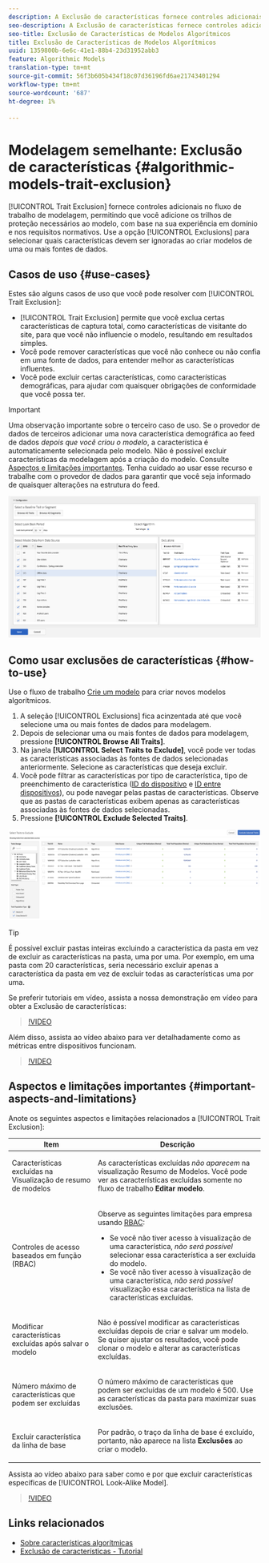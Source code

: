 ```yaml
---
description: A Exclusão de características fornece controles adicionais no fluxo de trabalho de modelagem, permitindo que você adicione os trilhos de proteção necessários ao modelo, com base na sua experiência em domínio e nos requisitos normativos. Use a opção Exclusões para selecionar quais características devem ser ignoradas ao criar modelos de uma ou mais fontes de dados.
seo-description: A Exclusão de características fornece controles adicionais no fluxo de trabalho de modelagem, permitindo que você adicione os trilhos de proteção necessários ao modelo, com base na sua experiência em domínio e nos requisitos normativos. Use a opção Exclusões para selecionar quais características devem ser ignoradas ao criar modelos de uma ou mais fontes de dados.
seo-title: Exclusão de Características de Modelos Algorítmicos
title: Exclusão de Características de Modelos Algorítmicos
uuid: 1359800b-6e6c-41e1-88b4-23d31952abb3
feature: Algorithmic Models
translation-type: tm+mt
source-git-commit: 56f3b605b434f18c07d36196fd6ae21743401294
workflow-type: tm+mt
source-wordcount: '687'
ht-degree: 1%

---
```



# Modelagem semelhante: Exclusão de características {#algorithmic-models-trait-exclusion}

[!UICONTROL Trait Exclusion] fornece controles adicionais no fluxo de trabalho de modelagem, permitindo que você adicione os trilhos de proteção necessários ao modelo, com base na sua experiência em domínio e nos requisitos normativos. Use a opção [!UICONTROL Exclusions] para selecionar quais características devem ser ignoradas ao criar modelos de uma ou mais fontes de dados.

## Casos de uso {#use-cases}

Estes são alguns casos de uso que você pode resolver com [!UICONTROL Trait Exclusion]:

* [!UICONTROL Trait Exclusion] permite que você exclua certas características de captura total, como características de visitante do site, para que você não influencie o modelo, resultando em resultados simples.
* Você pode remover características que você não conhece ou não confia em uma fonte de dados, para entender melhor as características influentes.
* Você pode excluir certas características, como características demográficas, para ajudar com quaisquer obrigações de conformidade que você possa ter.

>[!IMPORTANT]
>
>Uma observação importante sobre o terceiro caso de uso. Se o provedor de dados de terceiros adicionar uma nova característica demográfica ao feed de dados *depois que você criou o modelo*, a característica é automaticamente selecionada pelo modelo. Não é possível excluir características da modelagem após a criação do modelo. Consulte [Aspectos e limitações importantes](../../features/algorithmic-models/trait-exclusion-algo-models.md#important-aspects-and-limitations). Tenha cuidado ao usar esse recurso e trabalhe com o provedor de dados para garantir que você seja informado de quaisquer alterações na estrutura do feed.

![](assets/lam_exclude_traits.png)

## Como usar exclusões de características {#how-to-use}

Use o fluxo de trabalho [Crie um modelo](../../features/algorithmic-models/create-model.md#build-model) para criar novos modelos algorítmicos.

1. A seleção [!UICONTROL Exclusions] fica acinzentada até que você selecione uma ou mais fontes de dados para modelagem.
2. Depois de selecionar uma ou mais fontes de dados para modelagem, pressione **[!UICONTROL Browse All Traits]**.
3. Na janela **[!UICONTROL Select Traits to Exclude]**, você pode ver todas as características associadas às fontes de dados selecionadas anteriormente. Selecione as características que deseja excluir.
4. Você pode filtrar as características por tipo de característica, tipo de preenchimento de característica ([ID do dispositivo](../../reference/ids-in-aam.md) e [ID entre dispositivos](../../reference/ids-in-aam.md)), ou pode navegar pelas pastas de características. Observe que as pastas de características exibem apenas as características associadas às fontes de dados selecionadas.
5. Pressione **[!UICONTROL Exclude Selected Traits]**.

![exclusões de características](assets/trait-exclusions-browse-traits.png)

>[!TIP]
>
>É possível excluir pastas inteiras excluindo a característica da pasta em vez de excluir as características na pasta, uma por uma. Por exemplo, em uma pasta com 20 características, seria necessário excluir apenas a característica da pasta em vez de excluir todas as características uma por uma.

Se preferir tutoriais em vídeo, assista a nossa demonstração em vídeo para obter a Exclusão de características:

>[!VIDEO](https://video.tv.adobe.com/v/25569/?quality=12)

Além disso, assista ao vídeo abaixo para ver detalhadamente como as métricas entre dispositivos funcionam.

>[!VIDEO](https://video.tv.adobe.com/v/33445/?quality=12)

## Aspectos e limitações importantes {#important-aspects-and-limitations}

Anote os seguintes aspectos e limitações relacionados a [!UICONTROL Trait Exclusion]:

<table id="table_BA5C3545BC9E4717BD567B00C803AA53"> 
 <thead> 
  <tr> 
   <th colname="col1" class="entry"> Item </th> 
   <th colname="col2" class="entry"> Descrição </th>
  </tr> 
 </thead>
 <tbody> 
  <tr> 
   <td colname="col1"> <p>Características excluídas na Visualização de resumo de modelos </p> </td>
   <td colname="col2"> <p>As características excluídas <i>não aparecem</i> na visualização Resumo de Modelos. Você pode ver as características excluídas somente no fluxo de trabalho <b><span class="uicontrol"> Editar modelo</span></b>. </p> </td>
  </tr> 
  <tr> 
   <td colname="col1"> <p>Controles de acesso baseados em função (RBAC) </p> </td>
   <td colname="col2"> <p>Observe as seguintes limitações para empresa usando <a href="../../features/administration/administration-overview.md#administration"> RBAC</a>: </p> <p>
     <ul id="ul_38A4056C235B428C822EA4A353893786"> 
      <li id="li_2624FB35581F4807B8530910D63FFDBF">Se você não tiver acesso à visualização de uma característica, <i>não será possível</i> selecionar essa característica a ser excluída do modelo. </li>
      <li id="li_3FD7A12AAAA8462EA84A760C05F20379">Se você não tiver acesso à visualização de uma característica, <i>não será possível</i> visualização essa característica na lista de características excluídas. </li>
     </ul> </p> </td>
  </tr> 
  <tr> 
   <td colname="col1"> <p>Modificar características excluídas após salvar o modelo </p> </td>
   <td colname="col2"> <p>Não é possível modificar as características excluídas depois de criar e salvar um modelo. Se quiser ajustar os resultados, você pode clonar o modelo e alterar as características excluídas. </p> </td>
  </tr> 
  <tr> 
   <td colname="col1"> <p>Número máximo de características que podem ser excluídas </p> </td>
   <td colname="col2"> <p>O número máximo de características que podem ser excluídas de um modelo é 500. Use as características da pasta para maximizar suas exclusões. </p> </td>
  </tr> 
  <tr> 
   <td colname="col1"> <p>Excluir característica da linha de base </p> </td>
   <td colname="col2"> <p>Por padrão, o traço da linha de base é excluído, portanto, não aparece na lista <b><span class="uicontrol"> Exclusões</span></b> ao criar o modelo. </p> </td>
  </tr>
 </tbody>
</table>

Assista ao vídeo abaixo para saber como e por que excluir características específicas de [!UICONTROL Look-Alike Model].

>[!VIDEO](https://video.tv.adobe.com/v/25569/)

## Links relacionados

* [Sobre características algorítmicas](/help/using/features/algorithmic-models/understanding-models.md)
* [Exclusão de características - Tutorial](https://helpx.adobe.com/audience-manager/kt/using/excluding-traits-look-alike-model-feature-video-use.html)